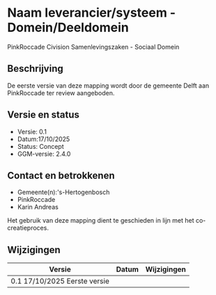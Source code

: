 # Naam leverancier/systeem - Domein/Deeldomein
PinkRoccade Civision Samenlevingszaken - Sociaal Domein

## Beschrijving
De eerste versie van deze mapping wordt door de gemeente Delft aan PinkRoccade ter review aangeboden.

## Versie en status
- Versie: 0.1  
- Datum:17/10/2025
- Status: Concept 
- GGM-versie: 2.4.0

## Contact en betrokkenen
- Gemeente(n):'s-Hertogenbosch  
- PinkRoccade  
- Karin Andreas

Het gebruik van deze mapping dient te geschieden in lijn met het co-creatieproces.

## Wijzigingen
| Versie | Datum       | Wijzigingen                  |
|--------|-------------|-----------------------------|
|    0.1  17/10/2025    Eerste versie  |             |                             |
